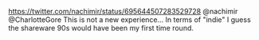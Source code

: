 https://twitter.com/nachimir/status/695644507283529728 @nachimir @CharlotteGore This is not a new experience... In terms of "indie" I guess the shareware 90s would have been my first time round.